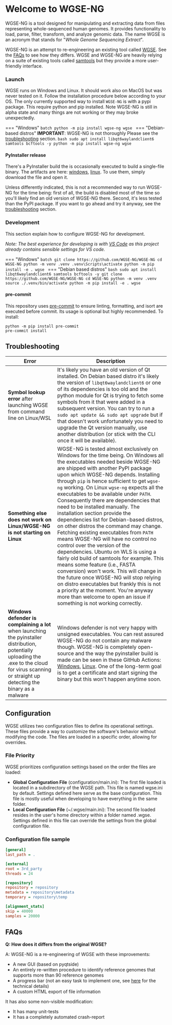 # Welcome to WGSE-NG

WGSE-NG is a tool designed for manipulating and extracting data from files representing whole-sequenced human genomes. It provides functionality to load, parse, filter, transform, and analyze genomic data. The name WGSE is an acronym that stands for "_Whole Genome Sequencing Extract_". 

WGSE-NG is an attempt to re-engineering an existing tool called [WGSE](https://wgse.io). See the [FAQs](#faqs) to see how they differs. WGSE and WGSE-NG are  heavily relying on a suite of existing tools called [samtools](https://samtools.github.io/) but they provide a more user-friendly interface.

### Launch
WGSE runs on Windows and Linux. It should work also on MacOS but was never tested on it. Follow the installation procedure below according to your OS.
The only currently supported way to install `WGSE-NG` is with a pypi package.
This require python and pip installed. Note WGSE-NG is still in alpha state and many things are not working or they may broke unexpectedly.

=== "Windows"
    ```batch
    python -m pip install wgse-ng
    wgse
    ```
=== "Debian-based distros"
    **IMPORTANT**: WGSE-NG is not thoroughly Please see the [troubleshooting](#troubleshooting) section.
    ```bash
    sudo apt install libqt6waylandclient6 samtools bcftools -y
    python -m pip install wgse-ng
    wgse
    ```

#### PyInstaller release
There's a PyInstaller build the is occasionally executed to build a single-file binary.
The artifacts are here: [windows](https://github.com/WGSE-NG/WGSE-NG/actions/workflows/python-pyinstaller-win.yml), [linux](https://github.com/WGSE-NG/WGSE-NG/actions/workflows/python-pyinstaller-linux.yml). To use them, simply download the file and open it.

Unless differently indicated, this is not a recommended way to run WGSE-NG for the time being: first of all, the build is disabled most of the time so you'll likely find an old version of WGSE-NG there. Second, it's less tested than the PyPI package. If you want to go ahead and try it anyway, see the [troubleshooting](#troubleshooting) section.

### Development
This section explain how to configure WGSE-NG for development.

_Note: The best experience for developing is with [VS Code](https://code.visualstudio.com/) as this project already contains sensible settings for VS code._

=== "Windows"
    ```batch
    git clone https://github.com/WGSE-NG/WGSE-NG
    cd WGSE-NG
    python -m venv .venv
    .venv\Scripts\activate
    python -m pip install -e .
    wgse
    ```
=== "Debian based distros"
    ```bash
    sudo apt install libqt6waylandclient6 samtools bcftools -y
    git clone https://github.com/WGSE-NG/WGSE-NG
    cd WGSE-NG
    python -m venv .venv
    source ./.venv/bin/activate
    python -m pip install -e .
    wgse
    ```

#### pre-commit
This repository uses [pre-commit](https://pre-commit.com/#intro) to ensure linting, formatting, and isort are executed before commit.
Its usage is optional but highly recommended. To install:
```
python -m pip install pre-commit
pre-commit install
```

## Troubleshooting

Error | Description
------|------------
**Symbol lookup error** after launching WGSE from command line on Linux/WSL| It's likely you have an old version of Qt installed. On Debian based distro it's likely the version of `libqt6waylandclient6` or one of its dependencies is too old and the python module for Qt is trying to fetch some symbols from it that were added in a subsequent version. You can try to run a `sudo apt update && sudo apt upgrade` but if that doesn't work unfortunately you need to upgrade the Qt version manually, use another distribution (or stick with the CLI once it will be available).
**Something else does not work on Linux/WGSE-NG is not starting on Linux**| WGSE-NG is tested almost exclusively on Windows for the time being. On Windows all the executables needed beside WGSE-NG are shipped with another PyPI package upon which WGSE-NG depends. Installing through `pip` is hence sufficient to get `wgse-ng` working. On Linux `wgse-ng` expects all the executables to be available under `PATH`. Consequently there are dependencies that need to be installed manually. The installation section provide the dependencies list for Debian-based distros, on other distros the command may change. Fetching existing executables from `PATH` means WGSE-NG will have no control no control over the version of the dependencies. Ubuntu on WLS is using a fairly old build of samtools for example. This means some feature (i.e., FASTA conversion) won't work. This will change in the future once WGSE-NG will stop relying on distro executables but frankly this is not a priority at the moment. You're anyway more than welcome to open an issue if something is not working correctly.
**Windows defender is complaining a lot** when launching the pyinstaller distribution, potentially uploading the .exe to the cloud for virus scanning or straight up detecting the binary as a malware| Windows defender is not very happy with unsigned executables. You can rest assured WGSE-NG do not contain any malware though. WGSE-NG is completely open-source and the way the pyinstaller build is made can be seen in these GitHub Actions: [Windows](https://github.com/WGSE-NG/WGSE-NG/blob/main/.github/workflows/python-pyinstaller-win.yml), [Linux](https://github.com/WGSE-NG/WGSE-NG/blob/main/.github/workflows/python-pyinstaller-linux.yml). One of the long-term goal is to get a certificate and start signing the binary but this won't happen anytime soon.


## Configuration

WGSE utilizes two configuration files to define its operational settings. These files provide a way to customize the software's behavior without modifying the code. The files are loaded in a specific order, allowing for overrides.

### File Priority

WGSE prioritizes configuration settings based on the order the files are loaded:

- **Global Configuration File** (configuration/main.ini): The first file loaded is located in a subdirectory of the WGSE path. This file is named wgse.ini by default. Settings defined here serve as the base configuration. This file is mostly useful when developing to have everything in the same folder.
- **Local Configuration File** (~/.wgse/main.ini): The second file loaded resides in the user's home directory within a folder named .wgse. Settings defined in this file can override the settings from the global configuration file.

### Configuration file sample

```ini
[general]
last_path = .

[external]
root = 3rd_party
threads = 24

[repository]
repository = repository
metadata = repository\metadata
temporary = repository\temp

[alignment_stats]
skip = 40000
samples = 20000
```

## FAQs

**Q: How does it differs from the original WGSE?**

A: WGSE-NG is a re-engineering of WGSE with these improvements:

- A new GUI (based on pyqtside)
- An entirely re-written procedure to identify reference genomes that supports more than 90 reference genomes
- A progress bar (not an easy task to implement one, see [here](advanced-topics.md) for the technical details)
- A custom HTML export of file information

It has also some non-visible modification:

- It has many unit-tests
- It has a completely automated crash-report